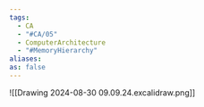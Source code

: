 ```yaml
---
tags:
  - CA
  - "#CA/05"
  - ComputerArchitecture
  - "#MemoryHierarchy"
aliases: 
as: false
---
```



![[Drawing 2024-08-30 09.09.24.excalidraw.png]]
